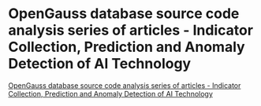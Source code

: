 # OpenGauss database source code analysis series of articles - Indicator Collection, Prediction and Anomaly Detection of AI Technology
[OpenGauss database source code analysis series of articles - Indicator Collection, Prediction and Anomaly Detection of AI Technology](https://aiwithcloud.com/2022/09/16/opengauss_database_source_code_analysis_series_of_articles___indicator_collection_prediction_and_anomaly_detection_of_ai_technology/)